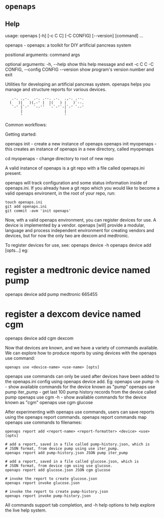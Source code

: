 # `openaps`

## Help
usage: openaps [-h] [-c C C] [-C CONFIG] [--version] [command] ...

  openaps - openaps: a toolkit for DIY artificial pancreas system

positional arguments:
  command
  args

optional arguments:
  -h, --help            show this help message and exit
  -c C C
  -C CONFIG, --config CONFIG
  --version             show program's version number and exit

  Utilities for developing an artificial pancreas system.
  openaps helps you manage and structure reports for various devices.

       .-. .,-.  .-. .--. .-.  .,-. .--.
      (   )|   )(.-' |  |(   ) |   )`--.
       `-' |`-'  `--''  `-`-'`-|`-' `--'
           |                   |        
           '                   '        
Common workflows:

Getting started:

openaps init <name>    - create a new instance of openaps
openaps init myopenaps - this creates an instance of openaps in a new
                         directory, called myopenaps

cd myopenaps - change directory to root of new repo

A valid instance of openaps is a git repo with a file called
openaps.ini present.

openaps will track configuration and some status information inside of
openaps.ini.  If you already have a git repo which you would like to
become a valid openaps environent, in the root of your repo, run:

    touch openaps.ini
    git add openaps.ini
    git commit -avm 'init openaps'

Now, wth a valid openaps environment, you can register devices for
use.  A device is implemented by a vendor.  openaps [will] provide a
modular, language and process independent environment for creating
vendors and devices, but for now the only two are dexcom and
medtronic.

To register devices for use, see:
  openaps device -h
  openaps device add <name> <vendor> [opts...]
  eg:
  # register a medtronic device named pump
  openaps device add pump medtronic 665455
  # register a dexcom device named cgm
  openaps device add cgm dexcom

Now that devices are known, and we have a variety of commands
available.  We can explore how to produce reports by using devices
with the openaps use command:

    openaps use <device-name> <use-name> [opts]

openaps use commands can only be used after devices have been added to
the openaps.ini config using openaps device add.
Eg:
    openaps use pump -h        - show available commands for the
                                 device known as "pump"
    openaps use pump iter_pump - get last 100 pump history records
                                 from the device called pump
    openaps use cgm -h         - show available commands for the
                                 device known as "cgm"
    openaps use cgm glucose

After experimenting with openaps use commands, users can save reports
using the openaps report commands.
openaps report commands map openaps use commands to filenames:

    openaps report add <report-name> <report-formatter> <device> <use> [opts]

    # add a report, saved in a file called pump-history.json, which is
    # JSON format, from device pump using use iter_pump.
    openaps report add pump-history.json JSON pump iter_pump

    # add a report, saved in a file called glucose.json, which is
    # JSON format, from device cgm using use glucose.
    openaps report add glucose.json JSON cgm glucose

    # invoke the report to create glucose.json
    openaps report invoke glucose.json

    # invoke the report to create pump-history.json
    openaps report invoke pump-history.json

  All commands support tab completion, and -h help options to help
  explore the live help system.
